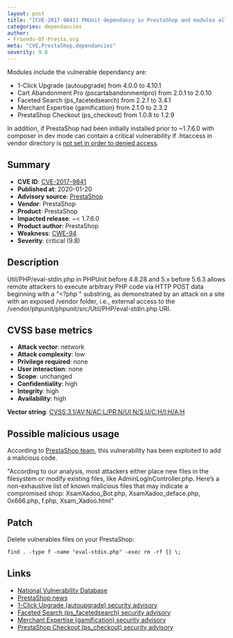 ```yaml
---
layout: post
title: "[CVE-2017-9841] PHUnit dependancy in PrestaShop and modules allows remote arbitrary PHP code execution"
categories: dependancies
author:
- Friends-Of-Presta.org
meta: "CVE,PrestaShop,dependancies"
severity: 9.8
---
```


Modules include the vulnerable dependancy are: 
* 1-Click Upgrade (autoupgrade) from 4.0.0 to 4.10.1
* Cart Abandonment Pro (pscartabandonmentpro) from 2.0.1 to 2.0.10
* Faceted Search (ps_facetedsearch) from 2.2.1 to 3.4.1
* Merchant Expertise (gamification) from 2.1.0 to 2.3.2
* PrestaShop Checkout (ps_checkout) from 1.0.8 to 1.2.9

In addition, if PrestaShop had been initially installed prior to ~1.7.6.0 with composer in dev mode can contain a critical vulnerability if .htaccess in vendor directory is [not set in order to denied access](https://github.com/PrestaShop/PrestaShop/blob/develop/vendor/.htaccess).


## Summary

* **CVE ID**: [CVE-2017-9841](https://cve.mitre.org/cgi-bin/cvename.cgi?name=CVE-2017-9841)
* **Published at**: 2020-01-20
* **Advisory source**: [PrestaShop](https://build.prestashop-project.org/news/2020/critical-security-vulnerability-in-prestashop-modules/)
* **Vendor**: PrestaShop
* **Product**: PrestaShop
* **Impacted release**: ~< 1.7.6.0
* **Product author**: PrestaShop
* **Weakness**: [CWE-94](https://cwe.mitre.org/data/definitions/94.html)
* **Severity**: critical (9.8)

## Description
    
Util/PHP/eval-stdin.php in PHPUnit before 4.8.28 and 5.x before 5.6.3 allows remote attackers to execute arbitrary PHP code via HTTP POST data beginning with a "<?php " substring, as demonstrated by an attack on a site with an exposed /vendor folder, i.e., external access to the /vendor/phpunit/phpunit/src/Util/PHP/eval-stdin.php URI.


## CVSS base metrics

* **Attack vector**: network
* **Attack complexity**: low
* **Privilege required**: none
* **User interaction**: none
* **Scope**: unchanged
* **Confidentiality**: high
* **Integrity**: high
* **Availability**: high

**Vector string**: [CVSS:3.1/AV:N/AC:L/PR:N/UI:N/S:U/C:H/I:H/A:H](https://nvd.nist.gov/vuln-metrics/cvss/v3-calculator?vector=AV:N/AC:L/PR:N/UI:N/S:U/C:H/I:H/A:H)

## Possible malicious usage

According to [PrestaShop team](https://build.prestashop-project.org/news/2020/critical-security-vulnerability-in-prestashop-modules/), this vulnerability has been exploited to add a malicious code.

"According to our analysis, most attackers either place new files in the filesystem or modify existing files, like AdminLoginController.php. Here’s a non-exhaustive list of known malicious files that may indicate a compromised shop: XsamXadoo_Bot.php, XsamXadoo_deface.php, 0x666.php, f.php, Xsam_Xadoo.html"

## Patch

Delete vulnerables files on your PrestaShop:

```diff
find . -type f -name "eval-stdin.php" -exec rm -rf {} \;
```



## Links

* [National Vulnerability Database](https://nvd.nist.gov/vuln/detail/CVE-2017-9841)
* [PrestaShop news](https://build.prestashop-project.org/news/2020/critical-security-vulnerability-in-prestashop-modules/)
* [1-Click Upgrade (autoupgrade) security advisory](https://github.com/PrestaShop/autoupgrade/security/advisories/GHSA-wqq8-mqj9-697f)
* [Faceted Search (ps_facetedsearch) security advisory](https://github.com/PrestaShop/ps_facetedsearch/security/advisories/GHSA-f884-gm86-cg3q)
* [Merchant Expertise (gamification) security advisory](https://github.com/PrestaShopCorp/gamification/security/advisories/GHSA-769f-539v-f5jg)
* [PrestaShop Checkout (ps_checkout) security advisory](https://github.com/PrestaShopCorp/ps_checkout/security/advisories/GHSA-2885-vrx4-c3pg)
